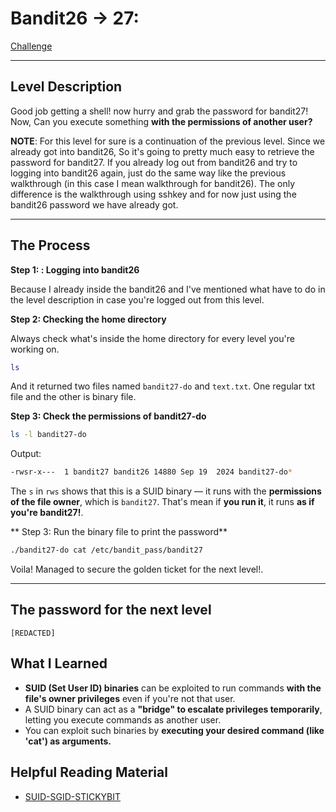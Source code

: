 # Bandit26 → 27: 

[Challenge](https://overthewire.org/wargames/bandit/bandit27.html)

---

## Level Description

Good job getting a shell! now hurry and grab the password for bandit27! Now, Can you execute something **with the permissions of another user?**

**NOTE**: For this level for sure is a continuation of the previous level. Since we already got into bandit26, So it's going to pretty much easy to retrieve the password for bandit27. If you already log out from bandit26 and try to logging into bandit26 again, just do the same way like the previous walkthrough (in this case I mean walkthrough for bandit26). The only difference is the walkthrough using sshkey and for now just using the bandit26 password we have already got.

---

## The Process

**Step 1: : Logging into bandit26**

Because I already inside the bandit26 and I've mentioned what have to do in the level description in case you're logged out from this level.

**Step 2: Checking the home directory**

Always check what's inside the home directory for every level you're working on.

```bash
ls
```

And it returned two files named `bandit27-do` and `text.txt`. One regular txt file and the other is binary file.

**Step 3: Check the permissions of bandit27-do**

```bash
ls -l bandit27-do
```

Output:

```bash
-rwsr-x---  1 bandit27 bandit26 14880 Sep 19  2024 bandit27-do*
```

The `s` in `rws` shows that this is a SUID binary — it runs with the **permissions of the file owner**, which is `bandit27`. That's mean if **you run it**, it runs **as if you're bandit27!**.

** Step 3: Run the binary file to print the password**

```bash
./bandit27-do cat /etc/bandit_pass/bandit27
```

Voila! Managed to secure the golden ticket for the next level!.

---

## The password for the next level

`[REDACTED]`

## What I Learned

- **SUID (Set User ID) binaries** can be exploited to run commands **with the file's owner privileges** even if you're not that user.
- A SUID binary can act as a **"bridge" to escalate privileges temporarily**, letting you execute commands as another user.
- You can exploit such binaries by **executing your desired command (like 'cat') as arguments.**

## Helpful Reading Material

- [SUID-SGID-STICKYBIT](https://www.redhat.com/en/blog/suid-sgid-sticky-bit)


